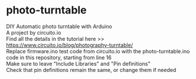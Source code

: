 # photo-turntable
DIY Automatic photo turntable with Arduino
<br> A project by circuito.io
<br>Find all the details in the tutorial here >> https://www.circuito.io/blog/photography-turntable/
<br>Replace firmware.ino test code from circuito.io with the photo-turntable.ino code in this repository, starting from line 16
<br>Make sure to leave "Include Libraries" and "Pin definitions"
<br>Check that pin definitions remain the same, or change them if needed
